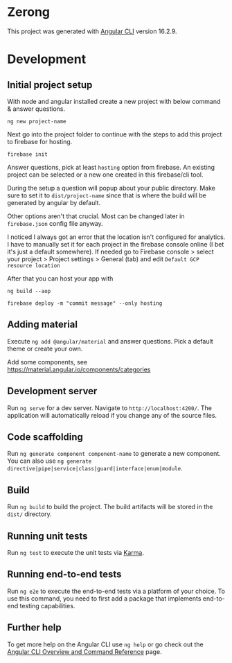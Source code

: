 # Zerong

This project was generated with [Angular CLI](https://github.com/angular/angular-cli) version 16.2.9.

# Development

## Initial project setup

With node and angular installed create a new project with below command & answer questions.

`ng new project-name`

Next go into the project folder to continue with the steps to add this project to firebase for hosting.

`firebase init`

Answer questions, pick at least `hosting` option from firebase. An existing project can be selected
or a new one created in this firebase/cli tool.

During the setup a question will popup about your public directory. Make sure to set it to
`dist/project-name` since that is where the build will be generated by angular by default.

Other options aren't that crucial. Most can be changed later in `firebase.json` config file anyway.

I noticed I always got an error that the location isn't configured for analytics. I have to manually
set it for each project in the firebase console online (I bet it's just a default somewhere). If needed
go to Firebase console > select your project > Project settings > General (tab) and edit
`Default GCP resource location`

After that you can host your app with

`ng build --aop`

`firebase deploy -m "commit message" --only hosting`

## Adding material 

Execute `ng add @angular/material` and answer questions. Pick a default theme or create your own. 

Add some components, see https://material.angular.io/components/categories

## Development server

Run `ng serve` for a dev server. Navigate to `http://localhost:4200/`. The application will automatically reload if you change any of the source files.

## Code scaffolding

Run `ng generate component component-name` to generate a new component. You can also use `ng generate directive|pipe|service|class|guard|interface|enum|module`.

## Build

Run `ng build` to build the project. The build artifacts will be stored in the `dist/` directory.

## Running unit tests

Run `ng test` to execute the unit tests via [Karma](https://karma-runner.github.io).

## Running end-to-end tests

Run `ng e2e` to execute the end-to-end tests via a platform of your choice. To use this command, you need to first add a package that implements end-to-end testing capabilities.

## Further help

To get more help on the Angular CLI use `ng help` or go check out the [Angular CLI Overview and Command Reference](https://angular.io/cli) page.
